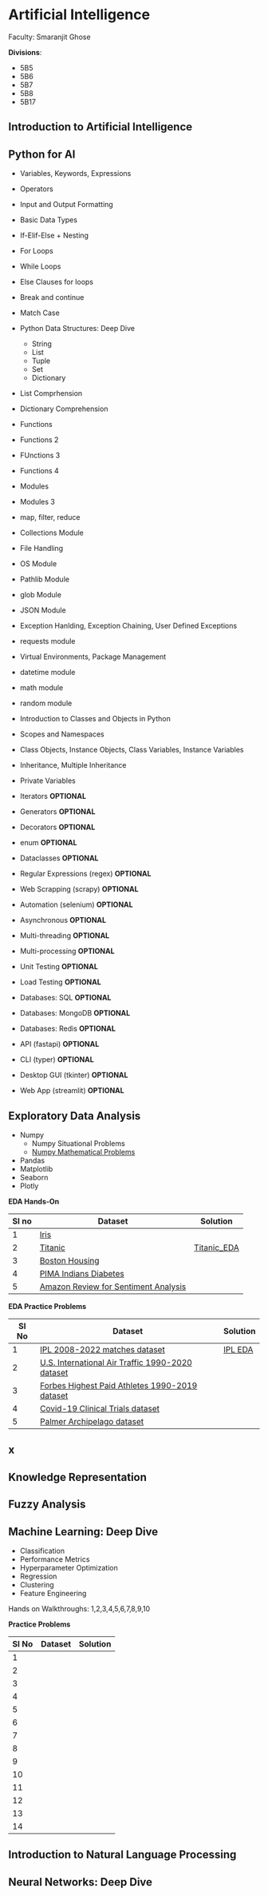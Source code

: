 # Artificial Intelligence

Faculty: Smaranjit Ghose

**Divisions**:
- 5B5
- 5B6
- 5B7
- 5B8
- 5B17


## Introduction to Artificial Intelligence

## Python for AI

- Variables, Keywords, Expressions
- Operators
- Input and Output Formatting
- Basic Data Types
- If-Elif-Else + Nesting
- For Loops
- While Loops
- Else Clauses for loops
- Break and continue
- Match Case
- Python Data Structures: Deep Dive
    - String
    - List
    - Tuple
    - Set
    - Dictionary
- List Comprhension
- Dictionary Comprehension
- Functions
- Functions 2
- FUnctions 3
- Functions 4
- Modules
- Modules 3
- map, filter, reduce
- Collections Module
- File Handling
- OS Module
- Pathlib Module
- glob Module
- JSON Module
- Exception Hanlding, Exception Chaining, User Defined Exceptions
- requests module
- Virtual Environments, Package Management
- datetime module
- math module
- random module

- Introduction to Classes and Objects in Python
- Scopes and Namespaces
- Class Objects, Instance Objects, Class Variables, Instance Variables
- Inheritance, Multiple Inheritance
- Private Variables


- Iterators **OPTIONAL**
- Generators **OPTIONAL**
- Decorators **OPTIONAL**
- enum **OPTIONAL**
- Dataclasses **OPTIONAL**
- Regular Expressions (regex) **OPTIONAL**

- Web Scrapping (scrapy) **OPTIONAL**

- Automation (selenium) **OPTIONAL**

- Asynchronous **OPTIONAL**

- Multi-threading **OPTIONAL**

- Multi-processing **OPTIONAL**

- Unit Testing **OPTIONAL**

- Load Testing **OPTIONAL**

- Databases: SQL **OPTIONAL** 

- Databases: MongoDB **OPTIONAL**

- Databases: Redis **OPTIONAL**

- API (fastapi) **OPTIONAL**

- CLI (typer) **OPTIONAL**

- Desktop GUI (tkinter) **OPTIONAL**

- Web App (streamlit) **OPTIONAL**




## Exploratory Data Analysis

- Numpy
    - Numpy Situational Problems  
    - [Numpy Mathematical Problems](./Numpy_Mathematical_Problems.ipynb)
- Pandas
- Matplotlib
- Seaborn
- Plotly

**EDA Hands-On** 

|Sl no | Dataset | Solution|
|------|---------|---------|
|1|[Iris](https://www.kaggle.com/datasets/uciml/iris)||
|2|[Titanic](https://www.kaggle.com/competitions/titanic)| [Titanic_EDA](./EDA_Problems/Titanic_EDA.ipynb)|
|3|[Boston Housing](https://www.kaggle.com/c/boston-housing)||
|4|[PIMA Indians Diabetes](https://www.kaggle.com/datasets/uciml/pima-indians-diabetes-database)||
|5|[Amazon Review for Sentiment Analysis](https://www.kaggle.com/datasets/bittlingmayer/amazonreviews)||


**EDA Practice Problems**

|Sl No|Dataset|Solution|
|-----|-------|--------|
| 1 | [IPL 2008-2022 matches dataset](https://www.kaggle.com/datasets/vora1011/ipl-2008-to-2021-all-match-dataset) | [IPL EDA](./EDA_Problems/IPL_EDA.ipynb) | 
| 2 | [U.S. International Air Traffic 1990-2020 dataset ](https://www.kaggle.com/datasets/parulpandey/us-international-air-traffic-data)| | 
| 3 | [Forbes Highest Paid Athletes 1990-2019 dataset](https://www.kaggle.com/datasets/parulpandey/forbes-highest-paid-athletes-19902019) | | 
| 4 | [Covid-19 Clinical Trials dataset](https://www.kaggle.com/datasets/parulpandey/covid19-clinical-trials-dataset) | | 
| 5 | [Palmer Archipelago dataset](https://www.kaggle.com/datasets/parulpandey/palmer-archipelago-antarctica-penguin-data)| | 

## x

## Knowledge Representation

## Fuzzy Analysis

## Machine Learning: Deep Dive

- Classification
- Performance Metrics
- Hyperparameter Optimization
- Regression
- Clustering
- Feature Engineering


Hands on Walkthroughs: 1,2,3,4,5,6,7,8,9,10

**Practice Problems**

|Sl No|Dataset|Solution|
|-----|-------|--------|
| 1 |  | | 
| 2 | | | 
| 3 | | | 
| 4 | | | 
| 5 | | | 
| 6 | | | 
| 7 | | | 
| 8 | | | 
| 9 | | |
|10 | | |
| 11 | | |
| 12 | | |
| 13 | | |
| 14 | | |

## Introduction to Natural Language Processing


## Neural Networks: Deep Dive

